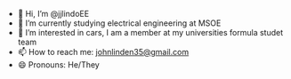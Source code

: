 - 👋 Hi, I’m @jjlindoEE
- 🌱 I’m currently studying electrical engineering at MSOE
- 👀 I’m interested in cars, I am a member at my universities formula studet team
- 📫 How to reach me: johnlinden35@gmail.com
- 😄 Pronouns: He/They

<!---
jjlindoEE/jjlindoEE is a ✨ special ✨ repository because its `README.md` (this file) appears on your GitHub profile.
You can click the Preview link to take a look at your changes.
--->

